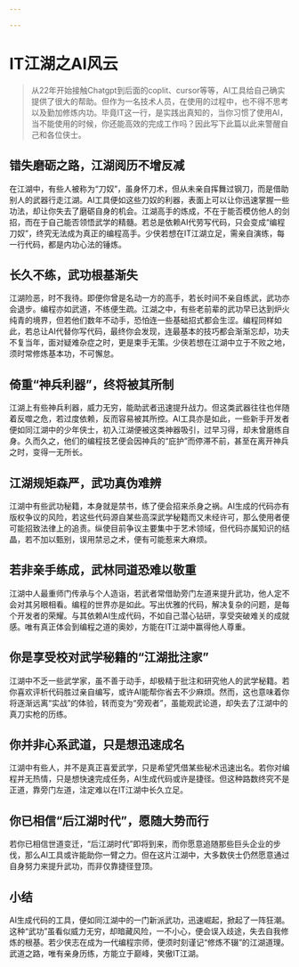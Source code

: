 ```yaml
---

---
```


# IT江湖之AI风云

> 从22年开始接触Chatgpt到后面的coplit、cursor等等，AI工具给自己确实提供了很大的帮助。但作为一名技术人员，在使用的过程中，也不得不思考以及勤加修炼内功。毕竟IT这一行，是实践出真知的，当你习惯了使用AI，当不能使用的时候，你还能高效的完成工作吗？因此写下此篇以此来警醒自己和各位侠士。

## 错失磨砺之路，江湖阅历不增反减

在江湖中，有些人被称为“刀奴”，虽身怀刀术，但从未亲自挥舞过钢刀，而是借助别人的武器行走江湖。AI工具便如这些刀奴的利器，表面上可以让你迅速掌握一些功法，却让你失去了磨砺自身的机会。江湖高手的炼成，不在于能否模仿他人的剑招，而在于自己能否领悟武学的精髓。若总是依赖AI代劳写代码，只会变成“编程刀奴”，终究无法成为真正的编程高手。少侠若想在IT江湖立足，需亲自演练，每一行代码，都是内功心法的锤炼。

## 长久不练，武功根基渐失

江湖险恶，时不我待。即便你曾是名动一方的高手，若长时间不亲自练武，武功亦会退步。编程亦如武道，不练便生疏。江湖之中，有些老前辈的武功早已达到炉火纯青的境界，但若他们数年不动手，恐怕连一些基础招式都会生涩。编程同样如此，若总让AI代替你写代码，最终你会发现，连最基本的技巧都会渐渐忘却，功夫不复当年，面对疑难杂症之时，更是束手无策。少侠若想在江湖中立于不败之地，须时常修炼基本功，不可懈怠。

## 倚重“神兵利器”，终将被其所制

江湖上有些神兵利器，威力无穷，能助武者迅速提升战力。但这类武器往往也伴随着反噬之危，若过度依赖，反而容易被其所控。AI工具亦是如此，一些新手开发者便如同江湖中的少年侠士，初入江湖便被这类神器吸引，过早习得，却未曾磨练自身。久而久之，他们的编程技艺便会因神兵的“庇护”而停滞不前，甚至在离开神兵之时，变得一无所长。

## 江湖规矩森严，武功真伪难辨

江湖中有些武功秘籍，本身就是禁书，练了便会招来杀身之祸。AI生成的代码亦有版权争议的风险，若这些代码源自某些高深武学秘籍而又未经许可，那么使用者便可能招致法律上的追责。纵使目前争议主要集中于艺术领域，但代码亦属知识的结晶，若不加以甄别，误用禁忌之术，便有可能惹来大麻烦。

## 若非亲手练成，武林同道恐难以敬重

江湖中人最重师门传承与个人造诣，若武者常借助旁门左道来提升武功，他人定不会对其另眼相看。编程的世界亦是如此。写出优雅的代码，解决复杂的问题，是每个开发者的荣耀。与其依赖AI生成代码，不如自己潜心钻研，享受突破难关的成就感。唯有真正体会到编程之道的奥妙，方能在IT江湖中赢得他人尊重。

## 你是享受校对武学秘籍的“江湖批注家”

江湖中不乏一些武学家，虽不善于动手，却极精于批注和研究他人的武学秘籍。若你喜欢评析代码胜过亲自编写，或许AI能帮你省去不少麻烦。然而，这也意味着你将逐渐远离“实战”的体验，转而变为“旁观者”，虽能观武论道，却失去了江湖中的真刀实枪的历练。

## 你并非心系武道，只是想迅速成名

江湖中有些人，并不是真正喜爱武学，只是希望凭借某些秘术迅速出名。若你对编程并无热情，只是想快速完成任务，AI生成代码或许是捷径。但这种路数终究不是正道，靠旁门左道，注定难以在IT江湖中长久立足。

## 你已相信“后江湖时代”，愿随大势而行

若你已相信世道变迁，“后江湖时代”即将到来，而你愿意追随那些巨头企业的步伐，那么AI工具或许能助你一臂之力。但在这片江湖中，大多数侠士仍然愿意通过自身努力来提升武功，而非仅靠捷径登顶。

## 小结

AI生成代码的工具，便如同江湖中的一门新派武功，迅速崛起，掀起了一阵狂潮。这种“武功”虽看似威力无穷，却暗藏风险，一不小心，便会误入歧途，失去自我修炼的根基。若少侠志在成为一代编程宗师，便须时刻谨记“修炼不辍”的江湖道理。武道之路，唯有亲身历练，方能立于巅峰，笑傲IT江湖。